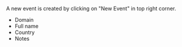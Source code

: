 
A new event is created by clicking on "New Event" in top right corner.

* Domain
* Full name
* Country
* Notes
